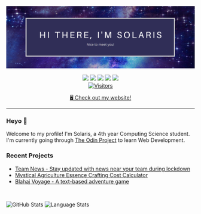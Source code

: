 <img src="https://github.com/AnimatorOfSouls/AnimatorOfSouls/blob/main/GitHub%20Banner.png" alt="GitHub README Banner">

<p align="center">
  <a href="https://www.linkedin.com/in/solaris-li-48237b199/"><img src="https://img.shields.io/badge/linkedin-%230077B5.svg?&style=for-the-badge&logo=linkedin&logoColor=white" height=25></a>
  <a href="https://ko-fi.com/animatorofsouls"><img src="https://img.shields.io/badge/Ko--fi-F16061?style=for-the-badge&logo=ko-fi&logoColor=white" height=25></a>
  <a href="https://www.instagram.com/animatorofsouls/"><img src="https://img.shields.io/badge/instagram-%23E4405F.svg?&style=for-the-badge&logo=instagram&logoColor=white" height=25></a>
  <a href="https://www.youtube.com/channel/UCxngNAZzSpYnb5527YyGYPQ"><img src="https://img.shields.io/badge/YouTube-FF0000?style=for-the-badge&logo=youtube&logoColor=white" height=25></a>
  <a href="mailto:project.ocearia@gmail.com"><img src="https://img.shields.io/badge/Gmail-FF0000?style=for-the-badge&logo=gmail&logoColor=white" height=25></a>
  
  <br>
  <a href="https://visitor-badge.laobi.icu/badge?page_id=animatorofsouls.visitor-badge&title=Visits"><img src="https://visitor-badge.laobi.icu/badge?page_id=animatorofsouls.visitor-badge&title=Visitors&color=purple" align="center" alt="Visitors"></a> 
  
  <br>
  <a href="https://animatorofsouls.github.io/Solaris-Li/"><p align="center">🖥️ Check out my website!</p></a>
</p>

<hr>

<h3>Heyo 👋</h3>
<p>
  Welcome to my profile! I'm Solaris, a 4th year Computing Science student. I'm currently going through 
  <a href="https://www.theodinproject.com/">The Odin Project</a>
   to learn Web Development.
</p>

<h3>Recent Projects</h3>
<ul>
  <li><a href="https://github.com/AnimatorOfSouls/Team-News">Team News - Stay updated with news near your team during lockdown</a></li>
  <li><a href="https://github.com/AnimatorOfSouls/Inferium-Calculator">Mystical Agriculture Essence Crafting Cost Calculator</a></li>
  <li><a href="https://github.com/AnimatorOfSouls/Blahaj-Voyage">Blahaj Voyage - A text-based adventure game</a></li>
</ul>

<br>
<p>
  <img src="https://github-readme-stats.vercel.app/api?username=animatorofsouls&theme=shades-of-purple" alt="GitHub Stats">
  <img src="https://github-readme-stats.vercel.app/api/top-langs/?username=animatorofsouls&layout=compact&theme=shades-of-purple" alt="Language Stats">     
</p>









